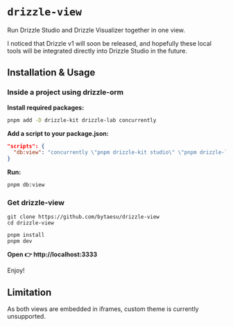 # `drizzle-view`

Run Drizzle Studio and Drizzle Visualizer together in one view.

I noticed that Drizzle v1 will soon be released, and hopefully these local tools will be integrated directly into Drizzle Studio in the future.

## Installation & Usage

### Inside a project using drizzle-orm

**Install required packages:**

```sh
pnpm add -D drizzle-kit drizzle-lab concurrently
```

**Add a script to your package.json:**

```json
"scripts": {
  "db:view": "concurrently \"pnpm drizzle-kit studio\" \"pnpm drizzle-lab visualizer\""
}
```

**Run:**

```sh
pnpm db:view
```

### Get drizzle-view

```
git clone https://github.com/bytaesu/drizzle-view
cd drizzle-view

pnpm install
pnpm dev
```

**Open 👉 http://localhost:3333**

Enjoy!

## Limitation

As both views are embedded in iframes, custom theme is currently unsupported.
